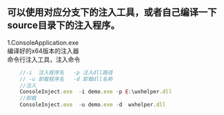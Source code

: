 ## 可以使用对应分支下的注入工具，或者自己编译一下 source目录下的注入程序。

1.ConsoleApplication.exe   
编译好的x64版本的注入器  
命令行注入工具，注入命令 
``` javascript
    //-i  注入程序名   -p 注入dll路径   
    // -u 卸载程序名   -d 卸载dll名称
    //注入  
    ConsoleInject.exe  -i demo.exe -p E:\wxhelper.dll
    //卸载 
    ConsoleInject.exe  -u demo.exe -d  wxhelper.dll
  
```